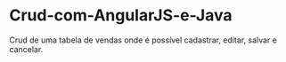 # Crud-com-AngularJS-e-Java
Crud de uma tabela de vendas onde é possível cadastrar, editar, salvar e cancelar.
